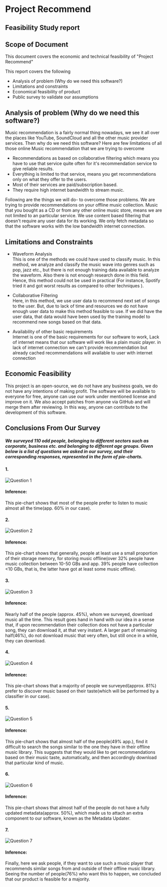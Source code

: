 # Project Recommend

## Feasibility Study report




## Scope of Document

This document covers the economic and technical feasibility of "Project Recommend"

This report covers the following

- Analysis of problem (Why do we need this software?)
- Limitations and constraints
- Economical feasibility of product
- Public survey to validate our assumptions


## Analysis of problem (Why do we need this software?)

Music recommendation is a fairly normal thing nowadays, we see it all over the places like YouTube, SoundCloud
and all the other music provider services.
Then why do we need this software?
Here are few limitations of all those online Music recommendation that we are trying to overcome
- Recommendations as based on collaborative filtering which means you have to use that service quite often for it's recommendation service to give reliable results.
- Everything is limited to that service, means you get recommendations only on what they offer to the users.
- Most of their services are paid/subscription based.
- They require high internet bandwidth to stream music.

Following are the things we will do- to overcome those problems.
We are trying to provide recommendations on your offline music collection.
Music that you bought as a CD or from any other online music store, means we are not limited to an particular service.
We use content based filtering that doesn't require any user data for its working.
We only fetch metadata so that the software works with the low bandwidth internet connection.


## Limitations and Constraints


- Waveform Analysis  
This is one of the methods we could have used to classify music. In this method, we analyze and classify
the music wave into genres such as pop, jazz etc., but there is not enough training data available to
analyze the waveform. Also there is not enough research done in this field. Hence, this method could not
be used in practical (For instance, Spotify tried it and got worst results as compared to other techniques ).


- Collaborative Filtering  
Here, in this method, we use user data to recommend next set of songs to the user. But, due to lack of
time and resources we do not have enough user data to make this method feasible to use. If we did have
the user data, that data would have been used by the training model to recommend new songs based on that data.


- Availability of other basic requirements  
Internet is one of the basic requirements for our software to work, Lack of internet means
that our software will work like a plain music player. in lack of internet connection we can't provide recommendation but already cached recommendations will available to user with internet connection


## Economic Feasibility
This project is an open-source, we do not have any business goals, we do not have any intentions of making profit. The software will be available to everyone for free, anyone can use our work under mentioned license and improve on it. We also accept patches from anyone via GitHub and will merge them after reviewing. In this way, anyone can contribute to the development of this software.


## Conclusions From Our Survey

##### We surveyed 110 odd people, belonging to different sectors such as corporate, business etc. and belonging to different age groups. Given below is a list of questions we asked in our survey, and their corresponding responses, represented in the form of pie-charts.   


#### 1.

![Question 1](https://raw.githubusercontent.com/ProjectRecommend/docs/master/design-docs/images/q1.png)


#### Inference:
This pie-chart shows that most of the people prefer to listen to music almost all the time(app. 60% in our case).

#### 2.

![Question 2](https://raw.githubusercontent.com/ProjectRecommend/docs/master/design-docs/images/q2.png)

#### Inference:

This pie-chart shows that generally, people at least use a small proportion of their storage memory, for
storing music offline(over 32% people have music collection between 10-50 GBs and app. 39% people have collection <10 GBs, that is, the latter have got at least some music offline).


#### 3.

![Question 3](https://raw.githubusercontent.com/ProjectRecommend/docs/master/design-docs/images/q3.png)

#### Inference:

Nearly half of the people (approx. 45%), whom we surveyed, download music all the time. This result goes hand in
hand with our idea in a sense that, if upon recommendation their collection does not have a particular
song, they can download it, at that very instant. A larger part of remaining half(46%), do not download
music that very often, but still once in a while, they can download.


#### 4.

![Question 4](https://raw.githubusercontent.com/ProjectRecommend/docs/master/design-docs/images/q4.png)

#### Inference:

This pie-chart shows that a majority of people we surveyed(approx. 81%) prefer to discover music based on
their taste(which will be performed by a classifier in our case).


#### 5.

![Question 5](https://raw.githubusercontent.com/ProjectRecommend/docs/master/design-docs/images/q5.png)

#### Inference:

This pie-chart shows that almost half of the people(49% app.), find it difficult to search the songs
similar to the one they have in their offline music library. This suggests that they would like to get
recommendations based on their music taste, automatically, and then accordingly download that particular
kind of music.


#### 6.

![Question 6](https://raw.githubusercontent.com/ProjectRecommend/docs/master/design-docs/images/q6.png)

#### Inference:

This pie-chart shows that almost half of the people do not have a fully updated metadata(approx. 50%),
which made us to attach an extra component to our software, known as the Metadata Updater.


#### 7.

![Question 7](https://raw.githubusercontent.com/ProjectRecommend/docs/master/design-docs/images/q7.png)

#### Inference:


Finally, here we ask people, if they want to use such a music player that recommends similar songs from
and outside of their offline music library. Seeing the number of people(76%) who want this to happen,
we concluded that our product is feasible for a majority.
